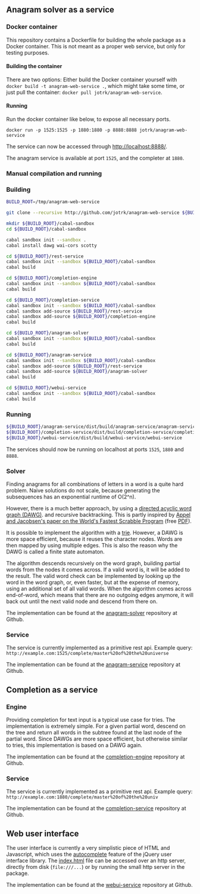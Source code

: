 ## Anagram solver as a service

### Docker container

This repository contains a Dockerfile for building the whole package as a Docker
container. This is not meant as a proper web service, but only for testing
purposes.

#### Building the container

There are two options: Either build the Docker container yourself with `docker
build -t anagram-web-service .`, which might take some time, or just pull the
container: `docker pull jotrk/anagram-web-service`.

#### Running

Run the docker container like below, to expose all necessary ports.

```
docker run -p 1525:1525 -p 1880:1880 -p 8888:8888 jotrk/anagram-web-service
```

The service can now be accessed through [http://localhost:8888/](http://localhost:8888/).

The anagram service is available at port `1525`, and the completer at `1880`.

### Manual compilation and running

### Building

```bash
BUILD_ROOT=/tmp/anagram-web-service

git clone --recursive http://github.com/jotrk/anagram-web-service ${BUILD_ROOT}

mkdir ${BUILD_ROOT}/cabal-sandbox
cd ${BUILD_ROOT}/cabal-sandbox

cabal sandbox init --sandbox .
cabal install dawg wai-cors scotty

cd ${BUILD_ROOT}/rest-service
cabal sandbox init --sandbox ${BUILD_ROOT}/cabal-sandbox
cabal build

cd ${BUILD_ROOT}/completion-engine
cabal sandbox init --sandbox ${BUILD_ROOT}/cabal-sandbox
cabal build

cd ${BUILD_ROOT}/completion-service
cabal sandbox init --sandbox ${BUILD_ROOT}/cabal-sandbox
cabal sandbox add-source ${BUILD_ROOT}/rest-service
cabal sandbox add-source ${BUILD_ROOT}/completion-engine
cabal build

cd ${BUILD_ROOT}/anagram-solver
cabal sandbox init --sandbox ${BUILD_ROOT}/cabal-sandbox
cabal build

cd ${BUILD_ROOT}/anagram-service
cabal sandbox init --sandbox ${BUILD_ROOT}/cabal-sandbox
cabal sandbox add-source ${BUILD_ROOT}/rest-service
cabal sandbox add-source ${BUILD_ROOT}/anagram-solver
cabal build

cd ${BUILD_ROOT}/webui-service
cabal sandbox init --sandbox ${BUILD_ROOT}/cabal-sandbox
cabal build
```

### Running

```bash
${BUILD_ROOT}/anagram-service/dist/build/anagram-service/anagram-service
${BUILD_ROOT}/completion-service/dist/build/completion-service/completion-service
${BUILD_ROOT}/webui-service/dist/build/webui-service/webui-service
```

The services should now be running on localhost at ports `1525`, `1880` and `8888`.

### Solver

Finding anagrams for all combinations of letters in a word is a quite hard
problem. Naive solutions do not scale, because generating the subsequences has
an exponential runtime of O(2^n).

However, there is a much better approach, by using a 
[directed acyclic word graph (DAWG)](https://en.wikipedia.org/wiki/Deterministic_acyclic_finite_state_automaton).
and recursive backtracking. This is partly inspired by
[Appel and Jacobsen's paper on the World's Fastest Scrabble Program](https://dl.acm.org/citation.cfm?id=42420)
(free [PDF](http://www.cs.columbia.edu/~kathy/cs4701/documents/aj.pdf)).

It is possible to implement the algorithm with a [trie](https://en.wikipedia.org/wiki/Trie).
However, a DAWG is more space efficient, because it reuses the character nodes.
Words are then mapped by using multiple edges. This is also the reason why the
DAWG is called a finite state automaton.

The algorithm descends recursively on the word graph, building partial words
from the nodes it comes across. If a valid word is, it will be added to the
result. The valid word check can be implemented by looking up the word in the
word graph, or, even faster, but at the expense of memory, using an additional
set of all valid words. When the algorithm comes across end-of-word, which means
that there are no outgoing edges anymore, it will back out until the next valid
node and descend from there on.

The implementation can be found at the
[anagram-solver](https://github.com/jotrk/anagram-solver) repository at Github.

### Service

The service is currently implemented as a primitive rest api.
Example query: `http://example.com:1525/complete/master%20of%20the%20universe`

The implementation can be found at the
[anagram-service](https://github.com/jotrk/anagram-service) repository at Github.

## Completion as a service

### Engine

Providing completion for text input is a typical use case for tries. The
implementation is extremely simple. For a given partial word, descend on the
tree and return all words in the subtree found at the last node of the partial
word. Since DAWGs are more space efficient, but otherwise similar to tries, this
implementation is based on a DAWG again.

The implementation can be found at the
[completion-engine](https://github.com/jotrk/completion-engine) repository at Github.

### Service

The service is currently implemented as a primitive rest api.
Example query: `http://example.com:1880/complete/master%20of%20the%20univ`

The implementation can be found at the
[completion-service](https://github.com/jotrk/completion-service) repository at Github.

## Web user interface

The user interface is currently a very simplistic piece of HTML and Javascript,
which uses the [autocomplete](http://jqueryui.com/autocomplete/) feature of the
jQuery user interface library. The
[index.html](https://github.com/jotrk/webui-service/blob/master/index.html) file
can be accessed over an http server, directly from disk (`file:///...`) or by
running the small http server in the package.

The implementation can be found at the
[webui-service](https://github.com/jotrk/webui-service) repository at Github.

